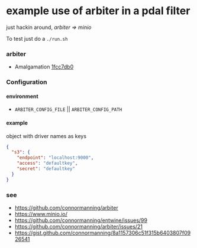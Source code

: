 example use of arbiter in a pdal filter
===

just hackin around, _arbiter ⇒ minio_

To test just do a `./run.sh`

### arbiter

- Amalgamation [1fcc7db0](https://github.com/connormanning/arbiter/tree/1fcc7db0d6967ef68ff3a2517da8f685168f7527)

### Configuration

#### environment
- `ARBITER_CONFIG_FILE` || `ARBITER_CONFIG_PATH`

#### example

object with driver names as keys

```json
{
  "s3": {
    "endpoint": "localhost:9000",
    "access": "defaultkey",
    "secret": "defaultkey"
  }
}
```

### see
- https://github.com/connormanning/arbiter
- https://www.minio.io/
- https://github.com/connormanning/entwine/issues/99
- https://github.com/connormanning/arbiter/issues/21
- https://gist.github.com/connormanning/8a1157306c51f315b6403807f0926541

